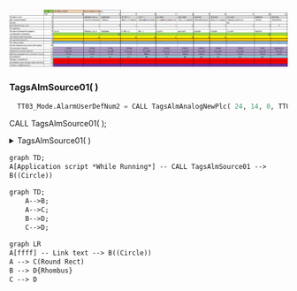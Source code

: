 ![Alt text](https://github.com/evlsb/test_md/blob/main/1.png?raw=true "a title")

### TagsAlmSource01( )
```python
  TT03_Mode.AlarmUserDefNum2 = CALL TagsAlmAnalogNewPlc( 24, 14, 0, TT03_Mode.Quality, TT03_Mode, TT03_Mode.AlarmUserDefNum2, TT03_LoLo, TT03_Lo, TT03_Hi, TT03_HiHi, TT03, TT03_Settings);
``` 



CALL TagsAlmSource01( );

<details>
  <summary>
    TagsAlmSource01( )
  </summary> ```Optional information to help a user be more successful.```
</details>

```mermaid
graph TD;
A[Application script *While Running*] -- CALL TagsAlmSource01 --> B((Circle))
```


```mermaid
graph TD;
    A-->B;
    A-->C;
    B-->D;
    C-->D;
```


```mermaid
graph LR
A[ffff] -- Link text --> B((Circle))
A --> C(Round Rect)
B --> D{Rhombus}
C --> D
```
